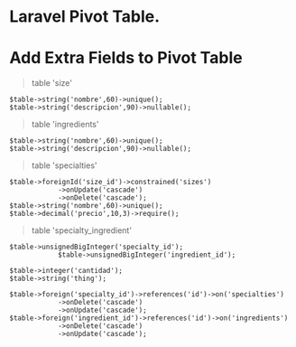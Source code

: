 # Laravel Pivot Table.
# Add Extra Fields to Pivot Table

> table 'size' 
````
$table->string('nombre',60)->unique();
$table->string('descripcion',90)->nullable();
````
> table 'ingredients'
````
$table->string('nombre',60)->unique();
$table->string('descripcion',90)->nullable();
````
> table 'specialties'
````
$table->foreignId('size_id')->constrained('sizes')
            ->onUpdate('cascade')
            ->onDelete('cascade');
$table->string('nombre',60)->unique();
$table->decimal('precio',10,3)->require();
````
> table 'specialty_ingredient'
````
$table->unsignedBigInteger('specialty_id');
            $table->unsignedBigInteger('ingredient_id');
            
$table->integer('cantidad');
$table->string('thing');

$table->foreign('specialty_id')->references('id')->on('specialties')
            ->onDelete('cascade')
            ->onUpdate('cascade');
$table->foreign('ingredient_id')->references('id')->on('ingredients')
            ->onDelete('cascade')
            ->onUpdate('cascade');
````
